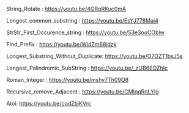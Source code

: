 String_Rotate : https://youtu.be/4QRqRKuc0mA

Longest_common_substring : https://youtu.be/EsYJ778Mai4

StrStr_First_Occurence_string : https://youtu.be/53e3ooCOblw

FInd_Prefix : https://youtu.be/WidZm68jdzk

Longest_Substring_Without_Duplicate: https://youtu.be/O7OZT1bsJ5s  

Longest_Palindromic_SubString : https://youtu.be/_zUB6EOZhIc

Roman_Integer : https://youtu.be/mshy7Th09Q8

Recursive_remove_Adjacent : https://youtu.be/CMIqqRnLYlg

Atoi: https://youtu.be/cqdZtjjKVrc

